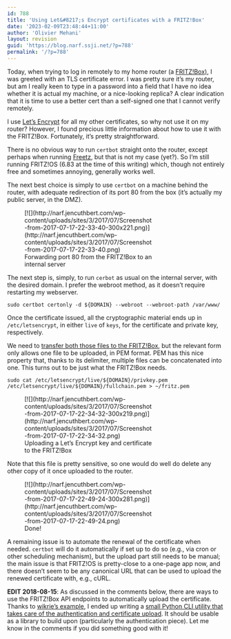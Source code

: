 ```yaml
---
id: 788
title: 'Using Let&#8217;s Encrypt certificates with a FRITZ!Box'
date: '2023-02-09T23:48:44+11:00'
author: 'Olivier Mehani'
layout: revision
guid: 'https://blog.narf.ssji.net/?p=788'
permalink: '/?p=788'
---
```


Today, when trying to log in remotely to my home router (a [FRITZ!Box)](https://en.avm.de/products/fritzbox/), I was greeted with an TLS certificate error. I was pretty sure it’s my router, but am I really keen to type in a password into a field that I have no idea whether it is actual my machine, or a nice-looking replica? A clear indication that it is time to use a better cert than a self-signed one that I cannot verify remotely.

I use [Let’s Encrypt](https://letsencrypt.org/) for all my other certificates, so why not use it on my router? However, I found precious little information about how to use it with the FRITZ!Box. Fortunately, it’s pretty straightforward.

There is no obvious way to run `certbot` straight onto the router, except perhaps when running [Freetz](http://freetz.org/), but that is not my case (yet?). So I’m still running FRITZ!OS (6.83 at the time of this writing) which, though not entirely free and sometimes annoying, generally works well.

The next best choice is simply to use `certbot` on a machine behind the router, with adequate redirection of its port 80 from the box (it’s actually my public server, in the DMZ).

<figure class="wp-caption thumbnail aligncenter" id="attachment_291" style="width: 300px;">[![](http://narf.jencuthbert.com/wp-content/uploads/sites/3/2017/07/Screenshot-from-2017-07-17-22-33-40-300x221.png)](http://narf.jencuthbert.com/wp-content/uploads/sites/3/2017/07/Screenshot-from-2017-07-17-22-33-40.png) <figcaption class="wp-caption-text">Forwarding port 80 from the FRITZ!Box to an internal server</figcaption></figure>

The next step is, simply, to run `cerbot` as usual on the internal server, with the desired domain. I prefer the webroot method, as it doesn’t require restarting my webserver.

```
sudo certbot certonly -d ${DOMAIN} --webroot --webroot-path /var/www/
```

Once the certificate issued, all the cryptographic material ends up in `/etc/letsencrypt`, in either `live` of `keys`, for the certificate and private key, respectively.

We need to [transfer both those files to the FRITZ!Box](https://en.avm.de/service/fritzbox/fritzbox-7360/knowledge-base/publication/show/1525_Importing-your-own-certificate-to-the-FRITZ-Box/), but the relevant form only allows one file to be uploaded, in PEM format. PEM has this nice property that, thanks to its delimiter, multiple files can be concatenated into one. This turns out to be just what the FRITZ!Box needs.

```
sudo cat /etc/letsencrypt/live/${DOMAIN}/privkey.pem /etc/letsencrypt/live/${DOMAIN}/fullchain.pem > ~/fritz.pem
```

<figure class="wp-caption thumbnail aligncenter" id="attachment_292" style="width: 300px;">[![](http://narf.jencuthbert.com/wp-content/uploads/sites/3/2017/07/Screenshot-from-2017-07-17-22-34-32-300x219.png)](http://narf.jencuthbert.com/wp-content/uploads/sites/3/2017/07/Screenshot-from-2017-07-17-22-34-32.png) <figcaption class="wp-caption-text">Uploading a Let’s Encrypt key and certificate to the FRITZ!Box</figcaption></figure>

Note that this file is pretty sensitive, so one would do well do delete any other copy of it once uploaded to the router.

<figure class="wp-caption thumbnail aligncenter" id="attachment_293" style="width: 300px;">[![](http://narf.jencuthbert.com/wp-content/uploads/sites/3/2017/07/Screenshot-from-2017-07-17-22-49-24-300x281.png)](http://narf.jencuthbert.com/wp-content/uploads/sites/3/2017/07/Screenshot-from-2017-07-17-22-49-24.png) <figcaption class="wp-caption-text">Done!</figcaption></figure>

A remaining issue is to automate the renewal of the certificate when needed. `certbot` will do it automatically if set up to do so (e.g., via cron or other scheduling mechanism), but the upload part still needs to be manual; the main issue is that FRITZ!OS is pretty-close to a one-page app now, and there doesn’t seem to be any canonical URL that can be used to upload the renewed certificate with, e.g., cURL.

**EDIT 2018-08-15**: As discussed in the comments below, there are ways to use the FRITZ!Box API endpoints to automatically upload the certificate. Thanks to [wikrie’s example](https://gist.github.com/wikrie/f1d5747a714e0a34d0582981f7cb4cfb), I ended up writing a [small Python CLI utility that takes care of the authentication and certificate upload](https://gist.github.com/shtrom/3d701d4856c9abc8c0ca53811604f27e). It should be usable as a library to build upon (particularly the authentication piece). Let me know in the comments if you did something good with it!